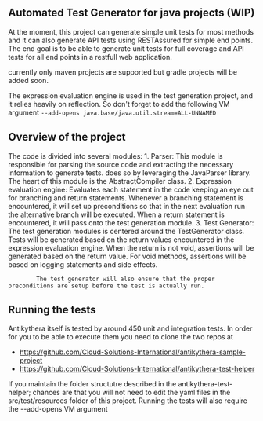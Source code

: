 Automated Test Generator for java projects (WIP)
-

At the moment, this project can generate simple unit tests for most methods and it can also generate API tests using RESTAssured for simple end points. 
The end goal is to be able to generate unit tests for full coverage and API tests for all end points in a restfull web application.

currently only maven projects are supported but gradle projects will be added soon.

The expression evaluation engine is used in the test generation project, and it relies heavily on reflection. 
So don't forget to add the following VM argument
     `--add-opens java.base/java.util.stream=ALL-UNNAMED`

Overview of the project
--
The code is divided into several modules:
    1. Parser: This module is responsible for parsing the source code and extracting the necessary information to generate tests.
          does so by leveraging the JavaParser library. The heart of this module is the AbstractCompiler class.
    2. Expression evaluation engine: Evaluates each statement in the code keeping an eye out for branching and return statements.
            Whenever a branching statement is encountered, it will set up preconditions so that in the next evaluation run the 
            alternative branch will be executed. When a return statement is encountered, it will pass onto the test generation module.
    3. Test Generator: The test generation modules is centered around the TestGenerator class. Tests will be generated based on the
            return values encountered in the expression evaluation engine. When the return is not void, assertions will be generated
            based on the return value. For void methods, assertions will be based on logging statements and side effects.

            The test generator will also ensure that the proper preconditions are setup before the test is actually run.


Running the tests
--
Antikythera itself is tested by around 450 unit and integration tests. In order for you to be able to execute them you need to clone the two repos at

- https://github.com/Cloud-Solutions-International/antikythera-sample-project
- https://github.com/Cloud-Solutions-International/antikythera-test-helper

If you maintain the folder structutre described in the antikythera-test-helper; chances are that you will not need to edit the yaml files in the src/test/resources
folder of this project. Running the tests will also require the --add-opens VM argument
